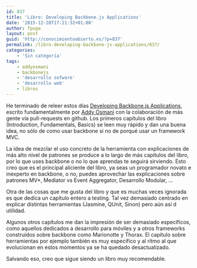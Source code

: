 ```yaml
---
id: 837
title: 'Libro: Developing Backbone.js Applications'
date: '2015-12-28T17:21:32+01:00'
author: fpuga
layout: post
guid: 'http://conocimientoabierto.es/?p=837'
permalink: /libro-developing-backbone-js-applications/837/
categories:
    - 'Sin categoría'
tags:
    - addyosmani
    - backbonejs
    - 'desarrollo sofware'
    - 'desarrollo web'
    - libros
---
```


He terminado de releer estos días [Developing Backbone.js Applications](http://addyosmani.com/backbone-fundamentals/), escrito fundamentalmente por [Addy Osmani](http://addyosmani.com/) con la colaboración de más gente vía pull-requests en github. Los primeros capítulos del libro (Introduction, Fundamentals, Basics) se leen muy rápido y dan una buena idea, no sólo de como usar backbone si no de porqué usar un framework MVC.

La idea de mezclar el uso concreto de la herramienta con explicaciones de más alto nivel de patrones se produce a lo largo de más capítulos del libro, por lo que uses backbone o no lo que aprendas te seguirá sirviendo. Esto creo que es el principal aliciente del libro, ya seas un programador novato e inexperto en backbone, o no, puedes aprovechar las explicaciones sobre patrones MV\*, Mediator vs Event Aggregator, Desarrollo Modular, …

Otra de las cosas que me gusta del libro y que es muchas veces ignorada es que dedica un capítulo entero a testing. Tal vez demasiado centrado en explicar distintas herramientas (Jasmine, QUnit, Sinon) pero aún así d utilidad.

Algunos otros capítulos me dan la impresión de ser demasiado específicos, como aquellos dedicados a desarrollo para móviles y a otros frameworks construidos sobre backbone como Marionotte y Thorax. El capítulo sobre herramientas por ejemplo también es muy específico y al ritmo al que evolucionan en estos momentos ya se ha quedado desactualizado.

Salvando eso, creo que sigue siendo un libro muy recomendable.